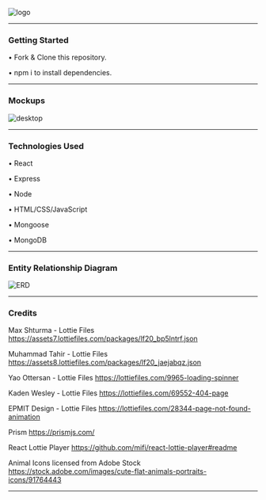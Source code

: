 ![logo](https://i.imgur.com/EwTyEch.png)

---

### Getting Started

• Fork & Clone this repository.

• npm i to install dependencies.

---

### Mockups

![desktop](https://i.imgur.com/ZqWqbOm.png)

---

### Technologies Used

• React

• Express

• Node

• HTML/CSS/JavaScript

• Mongoose

• MongoDB

---

### Entity Relationship Diagram


![ERD](https://i.imgur.com/vkDZtjw.png)

---

### Credits

Max Shturma - Lottie Files
https://assets7.lottiefiles.com/packages/lf20_bp5lntrf.json


Muhammad Tahir - Lottie Files
https://assets8.lottiefiles.com/packages/lf20_jaejabqz.json


Yao Ottersan - Lottie Files
https://lottiefiles.com/9965-loading-spinner


Kaden Wesley - Lottie Files
https://lottiefiles.com/69552-404-page


EPMIT Design - Lottie Files
https://lottiefiles.com/28344-page-not-found-animation


Prism
https://prismjs.com/


React Lottie Player
https://github.com/mifi/react-lottie-player#readme


Animal Icons licensed from Adobe Stock
https://stock.adobe.com/images/cute-flat-animals-portraits-icons/91764443

---